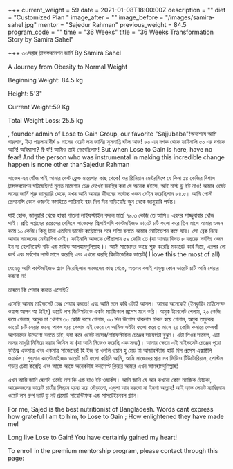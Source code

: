 +++
current_weight = 59
date = 2021-01-08T18:00:00Z
description = ""
diet = "Customized Plan "
image_after = ""
image_before = "/images/samira-sahel.jpg"
mentor = "Sajedur Rahman"
previous_weight = 84.5
program_code = ""
time = "36 Weeks"
title = "36 Weeks Transformation Story by Samira Sahel"

+++
৩৬সপ্তাহ ট্রান্সফরমেশন জার্নি By Samira Sahel

A Journey from Obesity to Normal Weight

Beginning Weight: 84.5 kg

Height: 5'3"

Current Weight:59 Kg

Total Weight Loss: 25.5 kg

, founder admin of Lose to Gain Group, our favorite "Sajjubaba"!অবশেষে আমি পারলাম, ইহা পারলাম!দীর্ঘ ৯ মাসের ওয়েট লস জার্নির সুসমাপ্তি ঘটল আজ! ৮০ এর দশক থেকে ফাইনালি ৫০ এর দশকে আমি! অবিশ্বাস্য? জ্বি হ্যাঁ! আমিও তাই ভেবেছিলাম! But when Lose to Gain is here, have no fear! And the person who was instrumental in making this incredible change happen is none other thanSajedur Rahman

সাজেদ এর খোঁজ পাই আমার বেস্ট ফ্রেন্ড মায়েশার কাছ থেকে! ওর প্রিমিয়াম মেন্টরশিপে যে কিনা ১৪ কেজির বিশাল ট্রান্সফরমেশন ঘটিয়েছিল! মূলত মায়েশার চেঞ্জ দেখেই মনস্থির করা যে অনেক হইসে, আই মাস্ট ডু ইট নাও! আমার ওয়েট লসের জার্নি শুরু জানুয়ারি থেকে, যখন আমি আমার জীবনের সর্বোচ্চ ওজন গেইন করেছিলাম ৮৪.৫। আমি পোস্ট প্রেগনেন্সি কোন ওজনই কমাইতে পারিনাই বরং দিন দিন বাড়িয়েছি জুন থেকে জানুয়ারি পর্যন্ত।

যাই হোক, জানুয়ারি থেকে হাল্কা পাতলা লাইফস্টাইল বদলে মার্চে ৭৯.৩ কেজি তে আসি। এরপর সাজ্জুবাবার খোঁজ পাই। প্রতি সপ্তাহের প্রগ্রেসের বেসিসে সাজেদের প্রিসাইসলি কাস্টমাইজড ডায়েট চার্ট ফলো করে তিন মাসে আমার ওজন কমে ১০ কেজি।কিন্তু টানা এতদিন ডায়েট কন্ট্রোলের পরে সত্যি বলতে আমার মোটিভেশন কমে যায়। সো ব্রেক নিয়ে আবার সাজেদের মেন্টরশিপ নেই। ফাইনালি আজকে পৌঁছালাম ৫৯ কেজি তে (যা আমার বিগত ৮ বছরের সর্বনিম্ন ওজন ইন দ্য হেলদিয়েস্ট বডি এন্ড মাইন্ড আলহামদুলিল্লাহ )। আমি সাজেদের কাছে শুরু করেছি মডারেট কার্ব দিয়ে, এরপর লো কার্ব এবং সর্বশেষ লাস্ট মাসে করেছি এবং এখনো করছি কিটোজেনিক ডায়েট( I love this the most of all)

যেহেতু আমি কাস্টমাইজড প্ল্যান নিয়েছিলাম সাজেদের কাছ থেকে, অতএব বলাই বাহুল্য কোন ডায়েট চার্ট আমি শেয়ার করবো না!

তাহলে কি শেয়ার করতে এসেছি?

এসেছি আমার মাইন্ডসেট চেঞ্জ শেয়ার করতে! এবং আমি মনে করি এটাই আসল। আমরা অনেকেই (ইনক্লুডিং মাইসেল্ফ ওয়ান্স আপন আ টাইম) ওয়েট লস জিনিসটাকে একটা ম্যাজিকাল প্রসেস মনে করি। অমুক ট্যাবলেট খেলাম, ২০ কেজি কমে গেলাম, অমুক চা খেলাম ৩০ কেজি কমে গেলাম, ৩০ দিন উপোস থাকলাম চিকন হয়ে গেলাম, অমুক তমুকের ডায়েট চার্ট নেয়ার জন্যে পাগল হয়ে গেলাম এই ভেবে যে আমিও ওইটা ফলো করে ৩ মাসে ২০ কেজি কমায়ে ফেলব! আপনাদের উদ্দেশ্যে বলতে চাই, দয়া করে ওয়েট লসের/লাইফস্টাইল চেঞ্জের সায়েন্সটা বুঝুন। এটা পিওর সায়েন্স, এটা মনের মাধুরি মিশিয়ে করার জিনিস না (যা আমি নিজেও করেছি এক সময়)। আমার ক্ষেত্রে এই মাইন্ডসেট চেঞ্জের পুরো কৃতিত্ব একমাত্র এবং একমাত্র সাজেদের! হি ইজ দ্য ওনলি ওয়ান হু মেড মি আন্ডারস্ট্যান্ড হাউ দিস প্রসেস এক্সাক্টলি ওয়ার্কস। শুধুমাত্র কাস্টোমাইজড ডায়েট চার্ট ফলো করিনি আমি, আমি সাজেদের প্রায় সব ভিডিও টিউটোরিয়াল, পোস্টস পড়ার চেষ্টা করেছি এবং আস্তে আস্তে অনেকটাই কনসেপ্ট ক্লিয়ার আমার এখন আলহামদুলিল্লাহ!

এখন আমি জানি হেলদি ওয়েট লস কি এন্ড হাও ইট ওয়ার্কস। আমি জানি যে আর কখনো কোন ম্যাজিক টোটকা, আরেকজনের ডায়েট চার্টের পিছনে হন্যে হয়ে দৌড়ানো, এগুলা আর করবো না ইনশা আল্লাহ! আই হ্যাভ লেফট ম্যাক্সিমাম ওয়েট লস গ্রুপ দ্যাট ডু নট প্রমোট সায়েন্টিফিক এন্ড সাসটেইনেবল প্ল্যান।

For me, Sajed is the best nutritionist of Bangladesh. Words cant express how grateful I am to him, to Lose to Gain ; How enlightened they have made me!

Long live Lose to Gain! You have certainly gained my heart! 

To enroll in the premium mentorship program, please contact through this page: